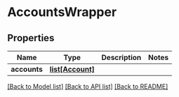 # AccountsWrapper

## Properties
Name | Type | Description | Notes
------------ | ------------- | ------------- | -------------
**accounts** | [**list[Account]**](Account.md) |  | 

[[Back to Model list]](../README.md#documentation-for-models) [[Back to API list]](../README.md#documentation-for-api-endpoints) [[Back to README]](../README.md)


